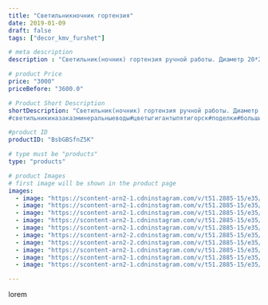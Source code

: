 ```yaml
---
title: "Светильникночник гортензия"
date: 2019-01-09
draft: false
tags: ["decor_kmv_furshet"]

# meta description
description : "Светильник(ночник) гортензия ручной работы. Диаметр 20*20. В комплект входит светодиодная лампаLed малой мощности. Прост в уходе. Цветовая гамма на ваш выбор. П"

# product Price
price: "3000"
priceBefore: "3600.0"

# Product Short Description
shortDescription: "Светильник(ночник) гортензия ручной работы. Диаметр 20*20. В комплект входит светодиодная лампаLed малой мощности. Прост в уходе. Цветовая гамма на ваш выбор. Послужит хорошим подарком, и создаст уют в вашем доме.
#светильникиназаказминеральныеводы#цветыгигантыпятигорск#поделки#большиецветыминеральныеводы#подаркиручнойработы#свитдизайн#"

#product ID
productID: "BsbGBSfnZ5K"

# type must be "products"
type: "products"

# product Images
# first image will be shown in the product page
images:
  - image: "https://scontent-arn2-1.cdninstagram.com/v/t51.2885-15/e35/47691370_283148475716855_4425523156894569596_n.jpg?se=7&tp=1&_nc_ht=scontent-arn2-1.cdninstagram.com&_nc_cat=111&_nc_ohc=eFy4F89bpYwAX8MG8Ee&oh=43688f4483a2080fa6b52acf0c5e7f48&oe=6075A650&ig_cache_key=MTk1MzEzMTkxMDA1MTkwMTA5MA%3D%3D.2"
  - image: "https://scontent-arn2-1.cdninstagram.com/v/t51.2885-15/e35/49363609_607429049717058_5493580605930691755_n.jpg?se=7&tp=1&_nc_ht=scontent-arn2-1.cdninstagram.com&_nc_cat=106&_nc_ohc=0ZMy-VWhkGcAX_M_tX0&oh=d7d331cd3e4796741eebb6693c09b240&oe=607356D1&ig_cache_key=MTk1MzEzMTkwOTgxNjgyNTMzOA%3D%3D.2"
  - image: "https://scontent-arn2-1.cdninstagram.com/v/t51.2885-15/e35/47692999_2227561507487494_7599012092982720860_n.jpg?se=7&tp=1&_nc_ht=scontent-arn2-1.cdninstagram.com&_nc_cat=110&_nc_ohc=_djZoYRVV2QAX9OcC_9&oh=a55859bfd9b06c25918151161ff2c238&oe=6074438B&ig_cache_key=MTk1MzEzMTkwODU2Njk4MjQ0Ng%3D%3D.2"
  - image: "https://scontent-arn2-1.cdninstagram.com/v/t51.2885-15/e35/47585312_154946502157216_2487789875713651001_n.jpg?se=7&tp=1&_nc_ht=scontent-arn2-1.cdninstagram.com&_nc_cat=104&_nc_ohc=qys5wkWUjYsAX_HRv2l&oh=c72da5f0b4e17d1e311106efeecab681&oe=6075D042&ig_cache_key=MTk1MzEzMTkwOTczMzAwMzY5OA%3D%3D.2"
  - image: "https://scontent-arn2-1.cdninstagram.com/v/t51.2885-15/e35/47691950_289166401673579_300713696547703558_n.jpg?se=7&tp=1&_nc_ht=scontent-arn2-1.cdninstagram.com&_nc_cat=111&_nc_ohc=IugWQOO5DMgAX88YHxf&oh=7869024e2c19eab61bf65ff53ba3b37e&oe=6075790D&ig_cache_key=MTk1MzEzMTkwOTc1ODI3ODU1OQ%3D%3D.2"
  - image: "https://scontent-arn2-2.cdninstagram.com/v/t51.2885-15/e35/49494409_275780046420828_917278550734891879_n.jpg?se=7&tp=1&_nc_ht=scontent-arn2-2.cdninstagram.com&_nc_cat=100&_nc_ohc=EOOMHo_HWHEAX_T6PqF&oh=5aefcbfe171acbd1c3cfc6a3079905f1&oe=6074CF1F&ig_cache_key=MTk1MzE4MTIzNzQ5OTQ0NzA1NA%3D%3D.2"
  - image: "https://scontent-arn2-2.cdninstagram.com/v/t51.2885-15/e35/47692239_553854055024445_8998321233314284102_n.jpg?se=7&tp=1&_nc_ht=scontent-arn2-2.cdninstagram.com&_nc_cat=105&_nc_ohc=kpxpQwCHaZIAX_BTK6J&oh=4379ec0363b4109290dc3cca3801baa8&oe=6074C9C7&ig_cache_key=MTk1MzE4MTI3MTkwMTE5NDkyOQ%3D%3D.2"
  - image: "https://scontent-arn2-1.cdninstagram.com/v/t51.2885-15/e35/47585595_596248710845857_5652572883654811881_n.jpg?se=7&tp=1&_nc_ht=scontent-arn2-1.cdninstagram.com&_nc_cat=101&_nc_ohc=FuvxY1fa8zsAX_IZGwY&oh=765f3ff0a27a1cc7c1da2188fb704fc7&oe=6072EFF2&ig_cache_key=MTk1MzE4MTMwODUxNzU3OTIyMg%3D%3D.2"
  - image: "https://scontent-arn2-1.cdninstagram.com/v/t51.2885-15/e35/49443942_380845429388953_8101604871261167079_n.jpg?se=7&tp=1&_nc_ht=scontent-arn2-1.cdninstagram.com&_nc_cat=101&_nc_ohc=GGRm-r4wuOQAX-OJr1y&oh=13514e544df40787308f858c01ca440c&oe=60759547&ig_cache_key=MTk1MzE4MTMxNDU5MDcyMzc5NA%3D%3D.2"
  - image: "https://scontent-arn2-1.cdninstagram.com/v/t51.2885-15/e35/46887421_398415764035622_3613227685436064352_n.jpg?se=7&tp=1&_nc_ht=scontent-arn2-1.cdninstagram.com&_nc_cat=102&_nc_ohc=NqDPQQ8k0Y0AX-yQB-0&oh=2d3749a01751deb44e4c46ace3f95e99&oe=607468C5&ig_cache_key=MTk1MzE4MTMyNDI0NjE4NjA2MQ%3D%3D.2"

---
```

lorem
